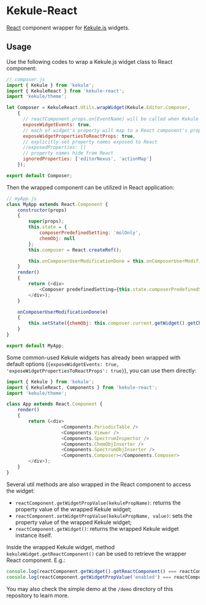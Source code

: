 # Kekule-React

[React](https://reactjs.org/) component wrapper for [Kekule.js](https://github.com/partridgejiang/Kekule.js) widgets.

## Usage

Use the following codes to wrap a Kekule.js widget class to React component:

```javascript
// composer.js
import { Kekule } from 'kekule';
import { KekuleReact } from 'kekule-react';
import 'kekule/theme';

let Composer = KekuleReact.Utils.wrapWidget(Kekule.Editor.Composer, 
    {
      // reactComponent.props.on[EventName] will be called when Kekule events being invoked in widget 	
      exposeWidgetEvents: true,	       
      // each of widget's property will map to a React component's property. E.g., setting reactComponent.props.chemObj will modify widget.chemObj
      exposeWidgetPropertiesToReactProps: true,
      // explicitly set property names exposed to React
      //exposedProperties: []
      // property names hide from React
      ignoredProperties: ['editorNexus', 'actionMap']
    });

export default Composer;

```

Then the wrapped component can be utilized in React application:

```javascript
// myApp.js
class MyApp extends React.Component {
	constructor(props)
	{
		super(props);
		this.state = {
			composerPredefinedSetting: 'molOnly',	          
			chemObj: null
		};
		this.composer = React.createRef();			

		this.onComposerUserModificationDone = this.onComposerUserModificationDone.bind(this);
	}
	render()
	{
		return (<div>
			<Composer predefinedSetting={this.state.composerPredefinedSetting} onUserModificationDone={this.onComposerUserModificationDone}></Composer>	          
		</div>);
	}

	onComposerUserModificationDone(e)
	{
		this.setState({chemObj: this.composer.current.getWidget().getChemObj()});			
	}
}

export default MyApp;
```

Some common-used Kekule widgets has already been wrapped with default options
(```{exposeWidgetEvents: true, 'exposeWidgetPropertiesToReactProps': true}```),
you can use them directly:

```javascript
import { Kekule } from 'kekule';
import { KekuleReact, Components } from 'kekule-react';
import 'kekule/theme';

class App extends React.Component {		
	render()
	{
		return (<div>
                    <Components.PeriodicTable />
                    <Components.Viewer />
                    <Components.SpectrumInspector />
                    <Components.ChemObjInserter />
                    <Components.SpectrumObjInserter />
                    <Components.Composer></Components.Composer>
		</div>);
	}
}
```

Several util methods are also wrapped in the React component to access the widget:

* ``reactComponent.getWidgetPropValue(kekulePropName)``: returns the property value of the wrapped Kekule widget;
* ``reactComponent.setWidgetPropValue(kekulePropName, value)``: sets the property value of the wrapped Kekule widget;
* ``reactComponent.getWidget()``: returns the wrapped Kekule widget instance itself.

Inside the wrapped Kekule widget, method ``kekuleWidget.getReactComponent()`` can be used to retrieve the wrapper React component.
E.g.:

```javascript
console.log(reactComponent.getWidget().getReactComponent() === reactComponent);  // true
console.log(reactComponent.getWidgetPropValue('enabled') === reactComponent.getWidget().enabled);  // true
```

You may also check the simple demo at the ``/demo``  directory of this repository to learn more.